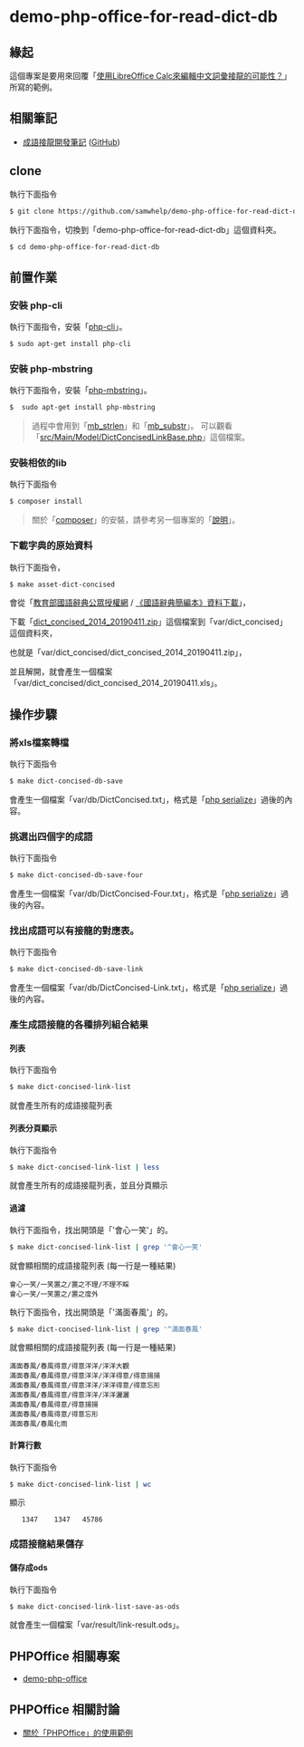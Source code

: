 
# demo-php-office-for-read-dict-db


## 緣起

這個專案是要用來回覆「[使用LibreOffice Calc來編輯中文詞彙接龍的可能性？](https://www.ubuntu-tw.org/modules/newbb/viewtopic.php?post_id=361772#forumpost361772)」所寫的範例。


## 相關筆記

* [成語接龍開發筆記](https://samwhelp.github.io/note-php-office-for-read-dict-db/) ([GitHub](https://github.com/samwhelp/note-php-office-for-read-dict-db))


## clone

執行下面指令

``` sh
$ git clone https://github.com/samwhelp/demo-php-office-for-read-dict-db.git
```

執行下面指令，切換到「demo-php-office-for-read-dict-db」這個資料夾。

```sh
$ cd demo-php-office-for-read-dict-db
```

## 前置作業

### 安裝 php-cli

執行下面指令，安裝「[php-cli](https://packages.ubuntu.com/bionic/php-cli)」。

``` sh
$ sudo apt-get install php-cli
```

### 安裝 php-mbstring

執行下面指令，安裝「[php-mbstring](https://packages.ubuntu.com/bionic/php-mbstring)」。

``` sh
$  sudo apt-get install php-mbstring
```

> 過程中會用到「[mb_strlen](https://www.php.net/manual/en/function.mb-strlen.php)」和「[mb_substr](https://www.php.net/manual/en/function.mb-substr.php)」。
> 可以觀看「[src/Main/Model/DictConcisedLinkBase.php](DictConcisedLinkBase.php)」這個檔案。


### 安裝相依的lib

執行下面指令

``` sh
$ composer install
```

> 關於「[composer](https://getcomposer.org/)」的安裝，請參考另一個專案的「[說明](https://github.com/samwhelp/demo-php-office/tree/master/demo-install-composer/ex-install-composer)」。

### 下載字典的原始資料

執行下面指令，

``` sh
$ make asset-dict-concised
```

會從「[教育部國語辭典公眾授權網](https://language.moe.gov.tw/001/Upload/Files/site_content/M0001/respub/index.html) / [《國語辭典簡編本》資料下載](https://language.moe.gov.tw/001/Upload/Files/site_content/M0001/respub/dict_concised_download.html)」，

下載「[dict_concised_2014_20190411.zip](https://language.moe.gov.tw/001/Upload/Files/site_content/M0001/respub/download/dict_concised_2014_20190411.zip)」這個檔案到「var/dict_concised」這個資料夾，

也就是「var/dict_concised/dict_concised_2014_20190411.zip」，

並且解開，就會產生一個檔案「var/dict_concised/dict_concised_2014_20190411.xls」。

## 操作步驟

### 將xls檔案轉檔

執行下面指令

``` sh
$ make dict-concised-db-save
```

會產生一個檔案「var/db/DictConcised.txt」，格式是「[php serialize](https://www.php.net/manual/en/function.serialize.php)」過後的內容。


### 挑選出四個字的成語

執行下面指令

``` sh
$ make dict-concised-db-save-four
```

會產生一個檔案「var/db/DictConcised-Four.txt」，格式是「[php serialize](https://www.php.net/manual/en/function.serialize.php)」過後的內容。



### 找出成語可以有接龍的對應表。

執行下面指令

``` sh
$ make dict-concised-db-save-link
```

會產生一個檔案「var/db/DictConcised-Link.txt」，格式是「[php serialize](https://www.php.net/manual/en/function.serialize.php)」過後的內容。

### 產生成語接龍的各種排列組合結果

#### 列表

執行下面指令

``` sh
$ make dict-concised-link-list
```

就會產生所有的成語接龍列表

#### 列表分頁顯示

執行下面指令

``` sh
$ make dict-concised-link-list | less
```

就會產生所有的成語接龍列表，並且分頁顯示

#### 過濾

執行下面指令，找出開頭是「'會心一笑'」的。

``` sh
$ make dict-concised-link-list | grep '^會心一笑'
```

就會顯相關的成語接龍列表 (每一行是一種結果)

```
會心一笑/一笑置之/置之不理/不理不睬
會心一笑/一笑置之/置之度外
```

執行下面指令，找出開頭是「'滿面春風'」的。

``` sh
$ make dict-concised-link-list | grep '^滿面春風'
```

就會顯相關的成語接龍列表 (每一行是一種結果)

```
滿面春風/春風得意/得意洋洋/洋洋大觀
滿面春風/春風得意/得意洋洋/洋洋得意/得意揚揚
滿面春風/春風得意/得意洋洋/洋洋得意/得意忘形
滿面春風/春風得意/得意洋洋/洋洋灑灑
滿面春風/春風得意/得意揚揚
滿面春風/春風得意/得意忘形
滿面春風/春風化雨
```

#### 計算行數

執行下面指令

``` sh
$ make dict-concised-link-list | wc
```

顯示

```
   1347    1347   45786
```


### 成語接龍結果儲存

#### 儲存成ods

執行下面指令

``` sh
$ make dict-concised-link-list-save-as-ods
```

就會產生一個檔案「var/result/link-result.ods」。


## PHPOffice 相關專案

* [demo-php-office](https://github.com/samwhelp/demo-php-office)

## PHPOffice 相關討論

* [關於「PHPOffice」的使用範例](https://www.ubuntu-tw.org/modules/newbb/viewtopic.php?post_id=361316#forumpost361316)
